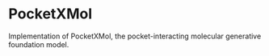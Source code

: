 # PocketXMol
Implementation of PocketXMol, the pocket-interacting molecular generative foundation model.
